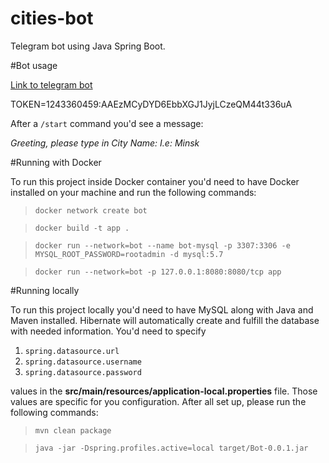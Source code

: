 # cities-bot
Telegram bot using Java Spring Boot.

#Bot usage

[Link to telegram bot](t.me/cities_admin_bot)

TOKEN=1243360459:AAEzMCyDYD6EbbXGJ1JyjLCzeQM44t336uA

After a `/start` command you'd see a message:

*Greeting, please type in City Name: I.e: Minsk*

#Running with Docker

To run this project inside Docker container you'd need to have Docker installed on your machine and run the following commands:

>`docker network create bot`

>`docker build -t app .`

>`docker run --network=bot --name bot-mysql -p 3307:3306 -e MYSQL_ROOT_PASSWORD=rootadmin -d mysql:5.7`

>`docker run --network=bot -p 127.0.0.1:8080:8080/tcp app`

#Running locally

To run this project locally you'd need to have MySQL along with Java and Maven installed. Hibernate will automatically create and fulfill the database with needed information. You'd need to specify 
1. `spring.datasource.url`
2. `spring.datasource.username`
3. `spring.datasource.password` 

values in the **src/main/resources/application-local.properties** file. Those values are specific for you configuration. After all set up, please run the following commands:

>`mvn clean package`

>`java -jar -Dspring.profiles.active=local target/Bot-0.0.1.jar `  

